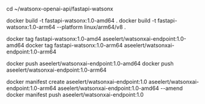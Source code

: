 cd ~/watsonx-openai-api/fastapi-watsonx

docker build -t fastapi-watsonx:1.0-amd64 .
docker build -t fastapi-watsonx:1.0-arm64 --platform linux/arm64/v8 .

docker tag fastapi-watsonx:1.0-amd4 aseelert/watsonxai-endpoint:1.0-amd64
docker tag fastapi-watsonx:1.0-arm64 aseelert/watsonxai-endpoint:1.0-arm64

docker push aseelert/watsonxai-endpoint:1.0-amd64
docker push aseelert/watsonxai-endpoint:1.0-arm64

docker manifest create aseelert/watsonxai-endpoint:1.0 aseelert/watsonxai-endpoint:1.0-arm64 aseelert/watsonxai-endpoint:1.0-amd64 --amend
docker manifest push aseelert/watsonxai-endpoint:1.0

